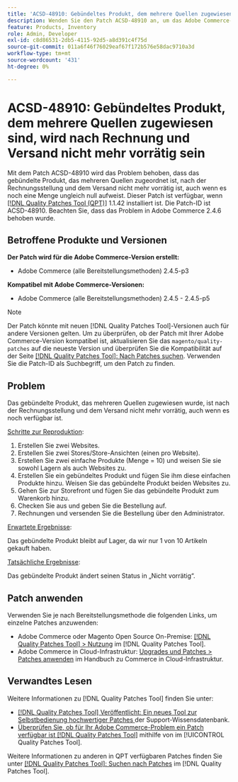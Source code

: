 ```yaml
---
title: 'ACSD-48910: Gebündeltes Produkt, dem mehrere Quellen zugewiesen sind, wird nach Rechnung und Versand nicht mehr vorrätig sein'
description: Wenden Sie den Patch ACSD-48910 an, um das Adobe Commerce-Problem zu beheben, bei dem das gebündelte Produkt, das mehreren Bezugsquellen zugewiesen ist, nach der Rechnungsstellung und dem Versand nicht mehr vorrätig ist, auch wenn es noch eine Menge ungleich null aufweist.
feature: Products, Inventory
role: Admin, Developer
exl-id: c8d86531-2db5-4115-92d5-a8d391c4f75d
source-git-commit: 011a6f46f76029eaf67f172b576e58dac9710a3d
workflow-type: tm+mt
source-wordcount: '431'
ht-degree: 0%

---
```


# ACSD-48910: Gebündeltes Produkt, dem mehrere Quellen zugewiesen sind, wird nach Rechnung und Versand nicht mehr vorrätig sein

Mit dem Patch ACSD-48910 wird das Problem behoben, dass das gebündelte Produkt, das mehreren Quellen zugeordnet ist, nach der Rechnungsstellung und dem Versand nicht mehr vorrätig ist, auch wenn es noch eine Menge ungleich null aufweist. Dieser Patch ist verfügbar, wenn [[!DNL Quality Patches Tool (QPT)]](https://experienceleague.adobe.com/en/docs/commerce-operations/tools/quality-patches-tool/quality-patches-tool-to-self-serve-quality-patches) 1.1.42 installiert ist. Die Patch-ID ist ACSD-48910. Beachten Sie, dass das Problem in Adobe Commerce 2.4.6 behoben wurde.

## Betroffene Produkte und Versionen

**Der Patch wird für die Adobe Commerce-Version erstellt:**

* Adobe Commerce (alle Bereitstellungsmethoden) 2.4.5-p3

**Kompatibel mit Adobe Commerce-Versionen:**

* Adobe Commerce (alle Bereitstellungsmethoden) 2.4.5 - 2.4.5-p5

>[!NOTE]
>
>Der Patch könnte mit neuen [!DNL Quality Patches Tool]-Versionen auch für andere Versionen gelten. Um zu überprüfen, ob der Patch mit Ihrer Adobe Commerce-Version kompatibel ist, aktualisieren Sie das `magento/quality-patches` auf die neueste Version und überprüfen Sie die Kompatibilität auf der Seite [[!DNL Quality Patches Tool]: Nach Patches suchen](https://experienceleague.adobe.com/tools/commerce-quality-patches/index.html). Verwenden Sie die Patch-ID als Suchbegriff, um den Patch zu finden.

## Problem

Das gebündelte Produkt, das mehreren Quellen zugewiesen wurde, ist nach der Rechnungsstellung und dem Versand nicht mehr vorrätig, auch wenn es noch verfügbar ist.

<u>Schritte zur Reproduktion</u>:

1. Erstellen Sie zwei Websites.
1. Erstellen Sie zwei Stores/Store-Ansichten (einen pro Website).
1. Erstellen Sie zwei einfache Produkte (Menge = 10) und weisen Sie sie sowohl Lagern als auch Websites zu.
1. Erstellen Sie ein gebündeltes Produkt und fügen Sie ihm diese einfachen Produkte hinzu. Weisen Sie das gebündelte Produkt beiden Websites zu.
1. Gehen Sie zur Storefront und fügen Sie das gebündelte Produkt zum Warenkorb hinzu.
1. Checken Sie aus und geben Sie die Bestellung auf.
1. Rechnungen und versenden Sie die Bestellung über den Administrator.

<u>Erwartete Ergebnisse</u>:

Das gebündelte Produkt bleibt auf Lager, da wir nur 1 von 10 Artikeln gekauft haben.

<u>Tatsächliche Ergebnisse</u>:

Das gebündelte Produkt ändert seinen Status in „Nicht vorrätig“.

## Patch anwenden

Verwenden Sie je nach Bereitstellungsmethode die folgenden Links, um einzelne Patches anzuwenden:

* Adobe Commerce oder Magento Open Source On-Premise: [[!DNL Quality Patches Tool] > Nutzung](/help/tools/quality-patches-tool/usage.md) im [!DNL Quality Patches Tool].
* Adobe Commerce in Cloud-Infrastruktur: [Upgrades und Patches > Patches anwenden](https://experienceleague.adobe.com/docs/commerce-cloud-service/user-guide/develop/upgrade/apply-patches.html) im Handbuch zu Commerce in Cloud-Infrastruktur.

## Verwandtes Lesen

Weitere Informationen zu [!DNL Quality Patches Tool] finden Sie unter:

* [[!DNL Quality Patches Tool] Veröffentlicht: Ein neues Tool zur Selbstbedienung hochwertiger Patches ](https://experienceleague.adobe.com/en/docs/commerce-operations/tools/quality-patches-tool/quality-patches-tool-to-self-serve-quality-patches) der Support-Wissensdatenbank.
* [Überprüfen Sie, ob für Ihr Adobe Commerce-Problem ein Patch verfügbar ist [!DNL Quality Patches Tool]](/help/tools/quality-patches-tool/patches-available-in-qpt/check-patch-for-magento-issue-with-magento-quality-patches.md) mithilfe von im [!UICONTROL Quality Patches Tool].


Weitere Informationen zu anderen in QPT verfügbaren Patches finden Sie unter [[!DNL Quality Patches Tool]: Suchen nach Patches](https://experienceleague.adobe.com/tools/commerce-quality-patches/index.html) im [!DNL Quality Patches Tool].
